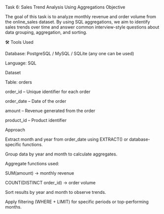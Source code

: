 
Task 6: Sales Trend Analysis Using Aggregations
 Objective

The goal of this task is to analyze monthly revenue and order volume from the online_sales dataset. By using SQL aggregations, we aim to identify sales trends over time and answer common interview-style questions about data grouping, aggregation, and sorting.

🛠 Tools Used

Database: PostgreSQL / MySQL / SQLite (any one can be used)

Language: SQL

 Dataset

Table: orders

order_id – Unique identifier for each order

order_date – Date of the order

amount – Revenue generated from the order

product_id – Product identifier

 Approach

Extract month and year from order_date using EXTRACT() or database-specific functions.

Group data by year and month to calculate aggregates.

Aggregate functions used:

SUM(amount) → monthly revenue

COUNT(DISTINCT order_id) → order volume

Sort results by year and month to observe trends.

Apply filtering (WHERE + LIMIT) for specific periods or top-performing months.
